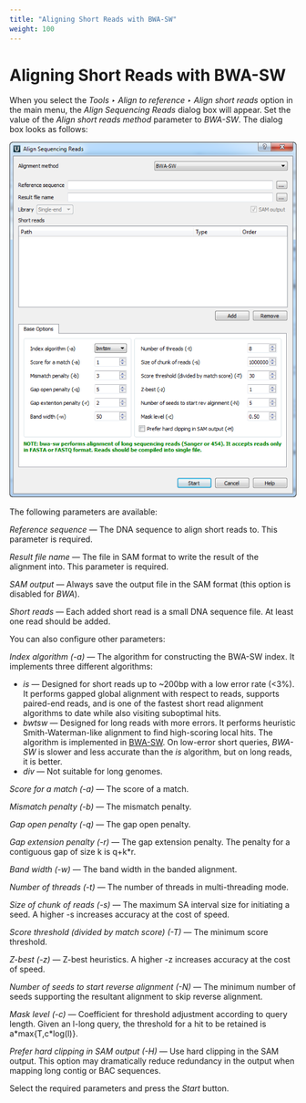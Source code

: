 ```yaml
---
title: "Aligning Short Reads with BWA-SW"
weight: 100
---
```


# Aligning Short Reads with BWA-SW

When you select the _Tools ‣ Align to reference ‣ Align short reads_ option in the main menu, the _Align Sequencing Reads_ dialog box will appear. Set the value of the _Align short reads method_ parameter to _BWA-SW_. The dialog box looks as follows:

![](/images/65930877/65930878.png)

The following parameters are available:

_Reference sequence_ — The DNA sequence to align short reads to. This parameter is required.

_Result file name_ — The file in SAM format to write the result of the alignment into. This parameter is required.

_SAM output_ — Always save the output file in the SAM format (this option is disabled for _BWA_).

_Short reads_ — Each added short read is a small DNA sequence file. At least one read should be added.

You can also configure other parameters:

_Index algorithm (-a)_ — The algorithm for constructing the BWA-SW index. It implements three different algorithms:

- _is_ — Designed for short reads up to ~200bp with a low error rate (<3%). It performs gapped global alignment with respect to reads, supports paired-end reads, and is one of the fastest short read alignment algorithms to date while also visiting suboptimal hits.
- _bwtsw_ — Designed for long reads with more errors. It performs heuristic Smith-Waterman-like alignment to find high-scoring local hits. The algorithm is implemented in [BWA-SW](http://seqanswers.com/wiki/BWA-SW). On low-error short queries, _BWA-SW_ is slower and less accurate than the _is_ algorithm, but on long reads, it is better.
- _div_ — Not suitable for long genomes.

_Score for a match (-a)_ — The score of a match.

_Mismatch penalty (-b)_ — The mismatch penalty.

_Gap open penalty (-q)_ — The gap open penalty.

_Gap extension penalty (-r)_ — The gap extension penalty. The penalty for a contiguous gap of size k is q+k\*r.

_Band width (-w)_ — The band width in the banded alignment.

_Number of threads (-t)_ — The number of threads in multi-threading mode.

_Size of chunk of reads (-s)_ — The maximum SA interval size for initiating a seed. A higher -s increases accuracy at the cost of speed.

_Score threshold (divided by match score) (-T)_ — The minimum score threshold.

_Z-best (-z)_ — Z-best heuristics. A higher -z increases accuracy at the cost of speed.

_Number of seeds to start reverse alignment (-N)_ — The minimum number of seeds supporting the resultant alignment to skip reverse alignment.

_Mask level (-c)_ — Coefficient for threshold adjustment according to query length. Given an l-long query, the threshold for a hit to be retained is a\*max{T,c\*log(l)}.

_Prefer hard clipping in SAM output (-H)_ — Use hard clipping in the SAM output. This option may dramatically reduce redundancy in the output when mapping long contig or BAC sequences.

Select the required parameters and press the _Start_ button.